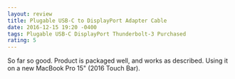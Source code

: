 ```yaml
---
layout: review
title: Plugable USB-C to DisplayPort Adapter Cable
date: 2016-12-15 19:20 -0400
tags: Plugable USB-C DisplayPort Thunderbolt-3 Purchased
rating: 5
---
```

So far so good. Product is packaged well, and works as described. Using it on a new MacBook Pro 15" (2016 Touch Bar).
